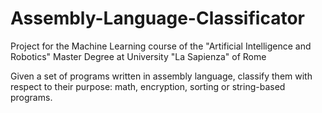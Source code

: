 # Assembly-Language-Classificator
Project for the Machine Learning course of the "Artificial Intelligence and Robotics" Master Degree at University "La Sapienza" of Rome


Given a set of programs written in assembly language, classify them with respect to their purpose: math, encryption, sorting or string-based programs.

